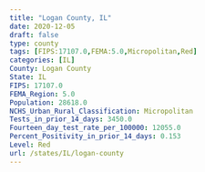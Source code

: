 ```yaml
---
title: "Logan County, IL"
date: 2020-12-05
draft: false
type: county
tags: [FIPS:17107.0,FEMA:5.0,Micropolitan,Red]
categories: [IL]
County: Logan County
State: IL
FIPS: 17107.0
FEMA_Region: 5.0
Population: 28618.0
NCHS_Urban_Rural_Classification: Micropolitan
Tests_in_prior_14_days: 3450.0
Fourteen_day_test_rate_per_100000: 12055.0
Percent_Positivity_in_prior_14_days: 0.153
Level: Red
url: /states/IL/logan-county
---
```



